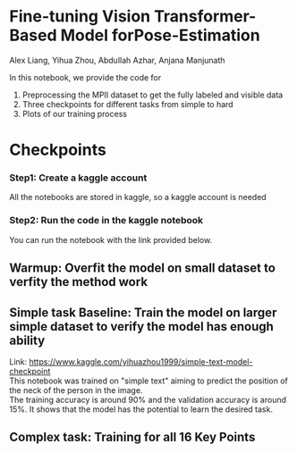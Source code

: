 # Fine-tuning Vision Transformer-Based Model forPose-Estimation
Alex Liang, Yihua Zhou, Abdullah Azhar, Anjana Manjunath

In this notebook, we provide the code for 
1) Preprocessing the MPII dataset to get the fully labeled and visible data
2) Three checkpoints for different tasks from simple to hard
3) Plots of our training process

# Checkpoints
### Step1: Create a kaggle account
All the notebooks are stored in kaggle, so a kaggle account is needed
### Step2: Run the code in the kaggle notebook
You can run the notebook with the link provided below.

## Warmup: Overfit the model on small dataset to verfity the method work

## Simple task Baseline: Train the model on larger simple dataset to verify the model has enough ability
Link: https://www.kaggle.com/yihuazhou1999/simple-text-model-checkpoint <br />
This notebook was trained on "simple text" aiming to predict the position of the neck of the person in the image. <br />
The training accuracy is around 90% and the validation accuracy is around 15%. It shows that the model has the potential to learn the desired task.

## Complex task: Training for all 16 Key Points

